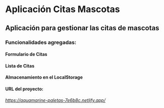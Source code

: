 # Aplicación Citas Mascotas
## Aplicación para gestionar las citas de mascotas
### Funcionalidades agregadas:
#### Formulario de Citas
#### Lista de Citas
#### Almacenamiento en el LocalStorage

#### URL del proyecto:
###### https://aquamarine-paletas-7e6b8c.netlify.app/
